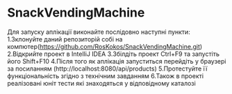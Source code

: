 # SnackVendingMachine
Для запуску аплікації виконайте послідовно наступні пункти:
1.Зклонуйте даний репозиторій собі на компютер(https://github.com/RosKokos/SnackVendingMachine.git)
2.Відкрийте проект в IntelliJ IDEA
3.Збілдіть проект Ctrl+F9 та запустіть його Shift+F10
4.Після того як аплікація запуститься перейдіть у браузері за посиланням (http://localhost:8080/api/products)
5.Протестуйте її функціональність згідно з технічним завданням
6.Також в проекті реалізовані юніт тести які знаходяться у відповідному каталозі
